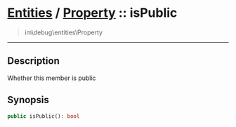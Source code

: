 # [Entities](entities.md) / [Property](entities-Property.md) :: isPublic
 > im\debug\entities\Property
____

## Description
Whether this member is public

## Synopsis
```php
public isPublic(): bool
```
